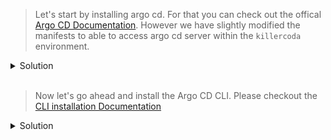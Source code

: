 
> Let's start by installing argo cd. For that you can check out the offical [Argo CD Documentation](https://argo-cd.readthedocs.io/en/stable/getting_started/).
> However we have slightly modified the manifests to able to access argo cd server within the `killercoda` environment.

<details>
  <summary>Solution</summary>
  <p>
    <pre>
      <code>
kubectl create namespace argocd
kubectl apply -n argocd -f /home/install.yaml
    </code>
      </pre>
    </p>
</details>
<br/>

> Now let's go ahead and install the Argo CD CLI. Please checkout the [CLI installation Documentation](https://argo-cd.readthedocs.io/en/stable/cli_installation/)

<details>
  <summary>Solution</summary>
  <p>
    <pre>
      <code>
curl -sSL -o argocd-linux-amd64 https://github.com/argoproj/argo-cd/releases/latest/download/argocd-linux-amd64
sudo install -m 555 argocd-linux-amd64 /usr/local/bin/argocd
rm argocd-linux-amd64
    </code>
      </pre>
    </p>
</details>
